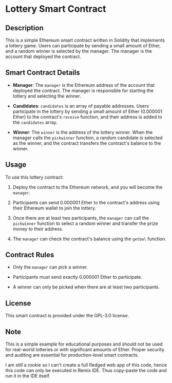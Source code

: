 # Lottery Smart Contract

## Description

This is a simple Ethereum smart contract written in Solidity that implements a lottery game. Users can participate by sending a small amount of Ether, and a random winner is selected by the manager. The manager is the account that deployed the contract.

## Smart Contract Details

- **Manager**: The `manager` is the Ethereum address of the account that deployed the contract. The manager is responsible for starting the lottery and selecting the winner.

- **Candidates**: `candidates` is an array of payable addresses. Users participate in the lottery by sending a small amount of Ether (0.000001 Ether) to the contract's `receive` function, and their address is added to the `candidates` array.

- **Winner**: The `winner` is the address of the lottery winner. When the manager calls the `pickwinner` function, a random candidate is selected as the winner, and the contract transfers the contract's balance to the winner.

## Usage

To use this lottery contract:

1. Deploy the contract to the Ethereum network, and you will become the `manager`.

2. Participants can send 0.000001 Ether to the contract's address using their Ethereum wallet to join the lottery.

3. Once there are at least two participants, the `manager` can call the `pickwinner` function to select a random winner and transfer the prize money to their address.

4. The `manager` can check the contract's balance using the `getbal` function.

## Contract Rules

- Only the `manager` can pick a winner.

- Participants must send exactly 0.000001 Ether to participate.

- A winner can only be picked when there are at least two participants.

## License

This smart contract is provided under the GPL-3.0 license.

## Note

This is a simple example for educational purposes and should not be used for real-world lotteries or with significant amounts of Ether. Proper security and auditing are essential for production-level smart contracts.

I am still a rookie so I can't create a full fledged web app of this code, hence this code can only be executed in Remix IDE. Thus copy-paste the code and run it in the IDE itself.
